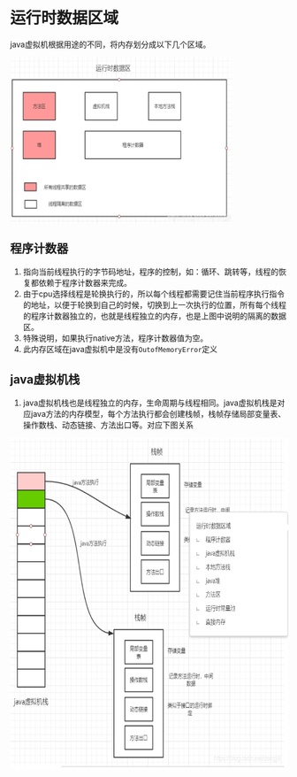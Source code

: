 # 运行时数据区域

java虚拟机根据用途的不同，将内存划分成以下几个区域。

<img src="https://raw.githubusercontent.com/dengjili/study_java_virtual_machine/master/picture/chapter02/2.2/1.png" width = "400" height = "300" div align=center />

## 程序计数器

1. 指向当前线程执行的字节码地址，程序的控制，如：循环、跳转等，线程的恢复都依赖于程序计数器来完成。
2. 由于cpu选择线程是轮换执行的，所以每个线程都需要记住当前程序执行指令的地址，以便于轮换到自己的时候，切换到上一次执行的位置，所有每个线程的程序计数器独立的，也就是线程独立的内存，也是上图中说明的隔离的数据区。
3. 特殊说明，如果执行native方法，程序计数器值为空。
4. 此内存区域在java虚拟机中是没有`OutofMemoryError`定义

## java虚拟机栈

1. java虚拟机栈也是线程独立的内存，生命周期与线程相同。java虚拟机栈是对应java方法的内存模型，每个方法执行都会创建栈帧，栈帧存储局部变量表、操作数栈、动态链接、方法出口等。对应下图关系

<img src="https://raw.githubusercontent.com/dengjili/study_java_virtual_machine/master/picture/chapter02/2.2/2.png" width = "600" height = "600" div align=center />
